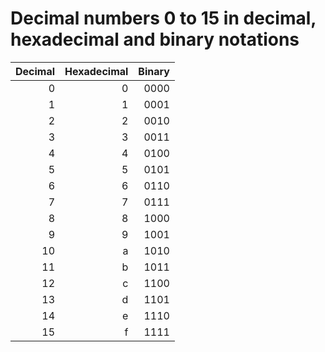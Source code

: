 # Decimal numbers 0 to 15 in decimal, hexadecimal and binary notations

| Decimal | Hexadecimal | Binary |
| ------: | ----------: | -----: |
|       0 |           0 |   0000 |
|       1 |           1 |   0001 |
|       2 |           2 |   0010 |
|       3 |           3 |   0011 |
|       4 |           4 |   0100 |
|       5 |           5 |   0101 |
|       6 |           6 |   0110 |
|       7 |           7 |   0111 |
|       8 |           8 |   1000 |
|       9 |           9 |   1001 |
|      10 |           a |   1010 |
|      11 |           b |   1011 |
|      12 |           c |   1100 |
|      13 |           d |   1101 |
|      14 |           e |   1110 |
|      15 |           f |   1111 |

